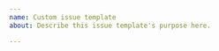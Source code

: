 ```yaml
---
name: Custom issue template
about: Describe this issue template's purpose here.

---
```


<!--

Please note that we are integrating all global infrastructure issue reporting and management into the runtimes/infrastructure GHE repository.  Effective immediately, please open _all_ infra issues in runtimes/infrastructure.  Please do _not_ open any new issues in runtimes/infra-can.

Details here:  https://w3-connections.ibm.com/blogs/4df67f3f-3b40-4410-adf9-f163c308ef17/entry/Integrating_Global_Infrastructure_Issues_into_runtimes_infrastructure?lang=en_us

-->
